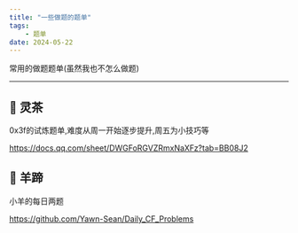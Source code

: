 ```yaml
---
title: "一些做题的题单"
tags:
    - 题单
date: 2024-05-22
---
```


常用的做题题单(虽然我也不怎么做题)

---


## 🍵 灵茶

0x3f的试炼题单,难度从周一开始逐步提升,周五为小技巧等

https://docs.qq.com/sheet/DWGFoRGVZRmxNaXFz?tab=BB08J2

## 🐑 羊蹄

小羊的每日两题

https://github.com/Yawn-Sean/Daily_CF_Problems
